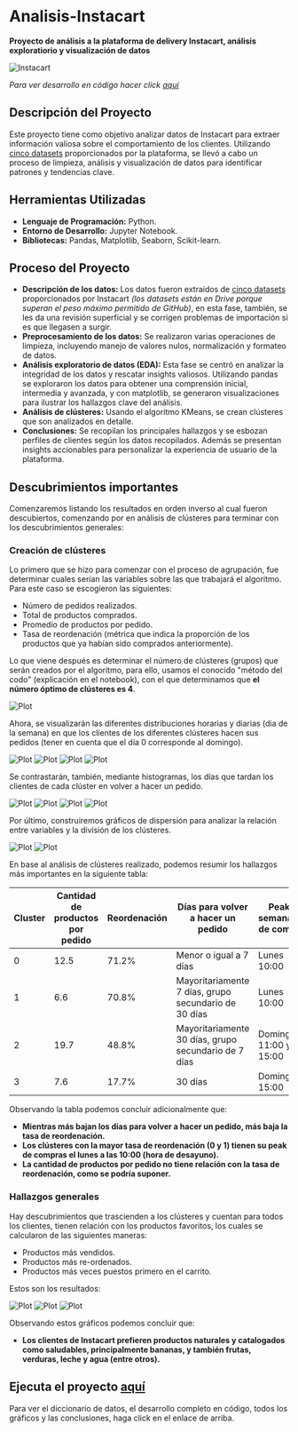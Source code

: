 # Analisis-Instacart
__Proyecto de análisis a la plataforma de delivery Instacart, análisis exploratiorio y visualización de datos__

<image src="https://github.com/BastianLQ/Analisis-Instacart/blob/main/Images/instacart.png" alt="Instacart">

_Para ver desarrollo en código hacer click [aquí](https://portfoliodabastianlopez.on.drv.tw/Portafolio/P3.html)_

## Descripción del Proyecto
Este proyecto tiene como objetivo analizar datos de Instacart para extraer información valiosa sobre el comportamiento de los clientes. Utilizando [cinco datasets](https://drive.google.com/drive/folders/11ludpzThvf-xB6LfZW_xzCBK1Z91M_KA?usp=sharing) proporcionados por la plataforma, se llevó a cabo un proceso de limpieza, análisis y visualización de datos para identificar patrones y tendencias clave.
  
## Herramientas Utilizadas
- __Lenguaje de Programación:__ Python.
- __Entorno de Desarrollo:__ Jupyter Notebook.
- __Bibliotecas:__ Pandas, Matplotlib, Seaborn, Scikit-learn.

## Proceso del Proyecto
- __Descripción de los datos:__ Los datos fueron extraídos de [cinco datasets](https://drive.google.com/drive/folders/11ludpzThvf-xB6LfZW_xzCBK1Z91M_KA?usp=sharing) proporcionados por Instacart _(los datasets están en Drive porque superan el peso máximo permitido de GitHub)_, en esta fase, también, se les da una revisión superficial y se corrigen problemas de importación si es que llegasen a surgir.
- __Preprocesamiento de los datos:__ Se realizaron varias operaciones de limpieza, incluyendo manejo de valores nulos, normalización y formateo de datos.
- __Análisis exploratorio de datos (EDA):__ Esta fase se centró en analizar la integridad de los datos y rescatar insights valiosos. Utilizando pandas se exploraron los datos para obtener una comprensión inicial, intermedia y avanzada, y con matplotlib, se generaron visualizaciones para ilustrar los hallazgos clave del análisis.
- __Análisis de clústeres:__ Usando el algoritmo KMeans, se crean clústeres que son analizados en detalle.
- __Conclusiones:__ Se recopilan los principales hallazgos y se esbozan perfiles de clientes según los datos recopilados. Además se presentan insights accionables para personalizar la experiencia de usuario de la plataforma.

## Descubrimientos importantes
Comenzaremos listando los resultados en orden inverso al cual fueron descubiertos, comenzando por en análisis de clústeres para terminar con los descubrimientos generales:

### Creación de clústeres
Lo primero que se hizo para comenzar con el proceso de agrupación, fue determinar cuales serían las variables sobre las que trabajará el algoritmo. Para este caso se escogieron las siguientes:
- Número de pedidos realizados.
- Total de productos comprados.
- Promedio de productos por pedido.
- Tasa de reordenación (métrica que indica la proporción de los productos que ya habían sido comprados anteriormente).

Lo que viene después es determinar el número de clústeres (grupos) que serán creados por el algoritmo, para ello, usamos el conocido "método del codo" (explicación en el notebook), con el que determinamos que __el número óptimo de clústeres es 4__.

<image src="https://github.com/BastianLQ/Analisis-Instacart/blob/main/Images/output_165_0.png" alt="Plot">

Ahora, se visualizarán las diferentes distribuciones horarias y diarias (dia de la semana) en que los clientes de los diferentes clústeres hacen sus pedidos (tener en cuenta que el día 0 corresponde al domingo).

<image src="https://github.com/BastianLQ/Analisis-Instacart/blob/main/Images/output_177_0.png" alt="Plot">
<image src="https://github.com/BastianLQ/Analisis-Instacart/blob/main/Images/output_178_0.png" alt="Plot">
<image src="https://github.com/BastianLQ/Analisis-Instacart/blob/main/Images/output_179_0.png" alt="Plot">
<image src="https://github.com/BastianLQ/Analisis-Instacart/blob/main/Images/output_180_0.png" alt="Plot">

Se contrastarán, también, mediante histogramas, los días que tardan los clientes de cada clúster en volver a hacer un pedido.

<image src="https://github.com/BastianLQ/Analisis-Instacart/blob/main/Images/output_192_0.png" alt="Plot">
<image src="https://github.com/BastianLQ/Analisis-Instacart/blob/main/Images/output_193_0.png" alt="Plot">
<image src="https://github.com/BastianLQ/Analisis-Instacart/blob/main/Images/output_194_0.png" alt="Plot">
<image src="https://github.com/BastianLQ/Analisis-Instacart/blob/main/Images/output_195_0.png" alt="Plot">

Por último, construiremos gráficos de dispersión para analizar la relación entre variables y la división de los clústeres.

<image src="https://github.com/BastianLQ/Analisis-Instacart/blob/main/Images/output_169_0.png" alt="Plot">
<image src="https://github.com/BastianLQ/Analisis-Instacart/blob/main/Images/output_171_0.png" alt="Plot">

En base al análisis de clústeres realizado, podemos resumir los hallazgos más importantes en la siguiente tabla:
  
| Cluster | Cantidad de productos por pedido | Reordenación | Días para volver a hacer un pedido | Peaks semanales de compra | Porcentaje del total |
|---------|----------------------------------|--------------|------------------------------------|---------------------------|----------------------|
| 0 | 12.5 | 71.2% | Menor o igual a 7 días | Lunes 10:00 | 38% |
| 1 | 6.6 | 70.8% | Mayoritariamente 7 días, grupo secundario de 30 días | Lunes 10:00 | 32% |
| 2 | 19.7 | 48.8%  | Mayoritariamente 30 días, grupo secundario de 7 días | Domingo 11:00 y 15:00 | 19% |
| 3 | 7.6 | 17.7% | 30 días | Domingos 15:00 | 11% |

Observando la tabla podemos concluir adicionalmente que:
- __Mientras más bajan los días para volver a hacer un pedido, más baja la tasa de reordenación.__
- __Los clústeres con la mayor tasa de reordenación (0 y 1) tienen su peak de compras el lunes a las 10:00 (hora de desayuno).__
- __La cantidad de productos por pedido no tiene relación con la tasa de reordenación, como se podría suponer.__

### Hallazgos generales
Hay descubrimientos que trascienden a los clústeres y cuentan para todos los clientes, tienen relación con los productos favoritos, los cuales se calcularon de las siguientes maneras:
- Productos más vendidos.
- Productos más re-ordenados.
- Productos más veces puestos primero en el carrito.

Estos son los resultados:

<image src="https://github.com/BastianLQ/Analisis-Instacart/blob/main/Images/output_131_0.png" alt="Plot">
<image src="https://github.com/BastianLQ/Analisis-Instacart/blob/main/Images/output_141_0.png" alt="Plot">
<image src="https://github.com/BastianLQ/Analisis-Instacart/blob/main/Images/output_153_0.png" alt="Plot">

Observando estos gráficos podemos concluir que:
- __Los clientes de Instacart prefieren productos naturales y catalogados como saludables, principalmente bananas, y también frutas, verduras, leche y agua (entre otros).__

## Ejecuta el proyecto [aquí](https://portfoliodabastianlopez.on.drv.tw/Portafolio/P3.html)
Para ver el diccionario de datos, el desarrollo completo en código, todos los gráficos y las conclusiones, haga click en el enlace de arriba.
